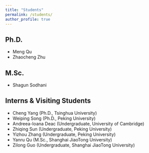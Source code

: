 ```yaml
---
title: "Students"
permalink: /students/
author_profile: true
---
```


Ph.D.
---
* Meng Qu
* Zhaocheng Zhu


M.Sc.
---
* Shagun Sodhani

Interns & Visiting Students
---
* Cheng Yang (Ph.D., Tsinghua University)
* Weiping Song (Ph.D., Peking University)
* Andreea-Ioana Deac (Undergraduate, University of Cambridge)
* Zhiqing Sun (Undergraduate, Peking University)
* Yizhou Zhang (Undergraduate, Peking University)
* Yanru Qu (M.Sc., Shanghai JiaoTong University)
* Zilong Guo (Undergraduate, Shanghai JiaoTong University)


